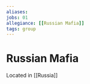 ```yaml
---
aliases:
jobs: 01
allegiance: [[Russian Mafia]]
tags: group
---
```

# Russian Mafia
Located in [[Russia]]